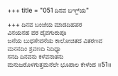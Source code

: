 +++
title = "051 ದಿನವ ಬಞ್ಜೆಯ"

+++
ದಿನವ ಬಂಜೆಯ ಮಾಡದಿಹಪರ   
ವಿನಯನಹ ವರ ದೈವಗುರುಪೂ   
ಜನೆಯ ಬುಧಸೇವನೆಯ ಕಾಲೋಚಿತದ ವಿತರಣವ   
ಮನನದಿಂ ಶ್ರವಣದಿ ನಿದಿಧ್ಯಾ   
ಸನದಿ ದಿನವನು ಕಳೆವನಾತನು    
ಮನುಜರೊಳಗುತ್ತಮನೆಲೇ ಭೂಪಾಲ ಕೇಳೆಂದ   ॥51॥